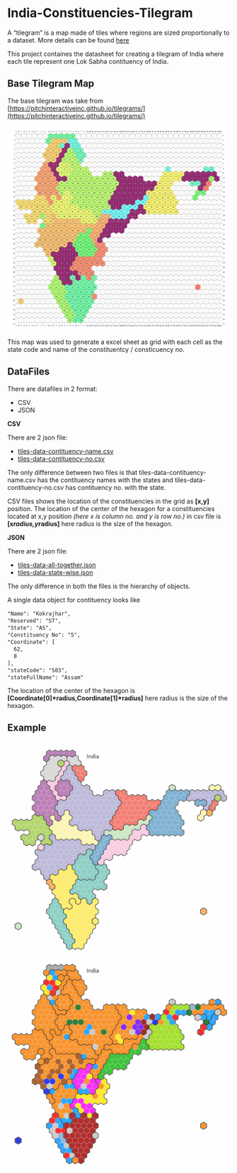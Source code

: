 # India-Constituencies-TiIegram

A “tilegram” is a map made of tiles where regions are sized proportionally to a dataset. More details can be found [here](https://github.com/PitchInteractiveInc/tilegrams/blob/master/MANUAL.md)

This project containes the datasheet for creating a tilegram of India where each tile represent one Lok Sabha contituency of India.

## Base Tilegram Map

The base tilegram was take from [https://pitchinteractiveinc.github.io/tilegrams/](https://pitchinteractiveinc.github.io/tilegrams/)

![Map Image](./Map-with-grid/tiles.png)

This map was used to generate a excel sheet as grid with each cell as the state code and name of the constituentcy / consticuency no.

## DataFiles

There are datafiles in 2 format:
* CSV
* JSON

__CSV__

There are 2 json file:
* [tiles-data-contituency-name.csv](./Data/tiles-data-contituency-name.csv)
* [tiles-data-contituency-no.csv](./Data/tiles-data-contituency-no.csv)

The only difference between two files is that tiles-data-contituency-name.csv has the contituency names with the states and tiles-data-contituency-no.csv has contituency no. with the state.

CSV files shows the location of the constituencies in the grid as __[x,y]__ position. The location of the center of the hexagon for a constituencies located at x,y position _(here x is column no. and y is row no.)_ in csv file is __[x*radius,y*radius]__ here radius is the size of the hexagon.

__JSON__

There are 2 json file:
* [tiles-data-all-together.json](./Data/tiles-data-all-together.json)
* [tiles-data-state-wise.json](./Data/tiles-data-state-wise.json)

The only difference in both the files is the hierarchy of objects.

A single data object for contituency looks like

    "Name": "Kokrajhar",
    "Reserved": "ST",
    "State": "AS",
    "Constituency No": "5",
    "Coordinate": [
      62,
      8
    ],
    "stateCode": "S03",
    "stateFullName": "Assam"
    
The location of the center of the hexagon is __[Coordinate[0]*radius,Coordinate[1]*radius]__ here radius is the size of the hexagon.

## Example

![Map Image](./Map-with-grid/tilegram_main.gif)

![Map Image](./Map-with-grid/tilegram.gif)
